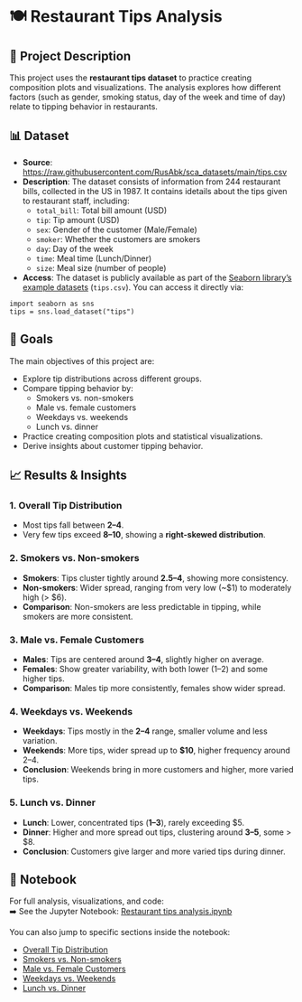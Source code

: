 # 🍽️ Restaurant Tips Analysis  

## 📖 Project Description  
This project uses the **restaurant tips dataset** to practice creating composition plots and visualizations. The analysis explores how different factors (such as gender, smoking status, day of the week and time of day) relate to tipping behavior in restaurants. 

## 📊 Dataset  
- **Source**: https://raw.githubusercontent.com/RusAbk/sca_datasets/main/tips.csv
- **Description**: The dataset consists of information from 244 restaurant bills, collected in the US in 1987. It contains idetails about the tips given to restaurant staff, including:  
  - `total_bill`: Total bill amount (USD)  
  - `tip`: Tip amount (USD)  
  - `sex`: Gender of the customer (Male/Female)  
  - `smoker`: Whether the customers are smokers  
  - `day`: Day of the week
  - `time`: Meal time (Lunch/Dinner)  
  - `size`: Meal size (number of people)
- **Access**: The dataset is publicly available as part of the [Seaborn library’s example datasets](https://github.com/mwaskom/seaborn-data) (`tips.csv`). You can access it directly via:

```
import seaborn as sns
tips = sns.load_dataset("tips")
```

## 🎯 Goals  
The main objectives of this project are:  
- Explore tip distributions across different groups.  
- Compare tipping behavior by:  
  - Smokers vs. non-smokers  
  - Male vs. female customers  
  - Weekdays vs. weekends  
  - Lunch vs. dinner  
- Practice creating composition plots and statistical visualizations.  
- Derive insights about customer tipping behavior.

## 📈 Results & Insights  
### 1. Overall Tip Distribution
- Most tips fall between **$2–$4**.  
- Very few tips exceed **$8–$10**, showing a **right-skewed distribution**.  

### 2. Smokers vs. Non-smokers
- **Smokers**: Tips cluster tightly around **$2.5–$4**, showing more consistency.  
- **Non-smokers**: Wider spread, ranging from very low (~$1) to moderately high (> $6).  
- **Comparison**: Non-smokers are less predictable in tipping, while smokers are more consistent.  

### 3. Male vs. Female Customers
- **Males**: Tips are centered around **$3–$4**, slightly higher on average.  
- **Females**: Show greater variability, with both lower ($1–$2) and some higher tips.  
- **Comparison**: Males tip more consistently, females show wider spread.  

### 4. Weekdays vs. Weekends
- **Weekdays**: Tips mostly in the **$2–$4** range, smaller volume and less variation.  
- **Weekends**: More tips, wider spread up to **$10**, higher frequency around $2–$4.  
- **Conclusion**: Weekends bring in more customers and higher, more varied tips.  

### 5. Lunch vs. Dinner
- **Lunch**: Lower, concentrated tips (**$1–$3**), rarely exceeding $5.  
- **Dinner**: Higher and more spread out tips, clustering around **$3–$5**, some > $8.  
- **Conclusion**: Customers give larger and more varied tips during dinner.

## 📑 Notebook
For full analysis, visualizations, and code:  
➡️ See the Jupyter Notebook: [Restaurant tips analysis.ipynb](./Restaurant%20tips%20analysis.ipynb)  

You can also jump to specific sections inside the notebook:  
- [Overall Tip Distribution](./Restaurant%20tips%20analysis.ipynb#Overall-Tip-Distribution)  
- [Smokers vs. Non-smokers](./Restaurant%20tips%20analysis.ipynb#Smokers-vs.-Non-smokers)  
- [Male vs. Female Customers](./Restaurant%20tips%20analysis.ipynb#Male-vs.-Female-Customers)  
- [Weekdays vs. Weekends](./Restaurant%20tips%20analysis.ipynb#Weekdays-vs.-Weekends)  
- [Lunch vs. Dinner](./Restaurant%20tips%20analysis.ipynb#Lunch-vs.-Dinner)  
